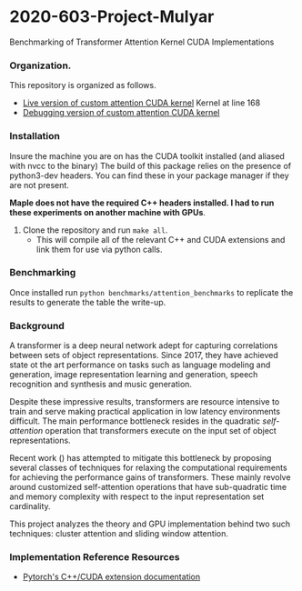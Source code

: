 # 2020-603-Project-Mulyar
Benchmarking of Transformer Attention Kernel CUDA Implementations

### Organization.

This repository is organized as follows.
- [Live version of custom attention CUDA kernel](fast-transformers/fast_transformers/local_product/local_product_cuda_no_mm.cu)
    Kernel at line 168
- [Debugging version of custom attention CUDA kernel](sliding_window_attention/local_product)
### Installation
Insure the machine you are on has the CUDA toolkit installed (and aliased with nvcc to the binary)
The build of this package relies on the presence of python3-dev headers. You can find these in your package manager if they are not present.

**Maple does not have the required C++ headers installed. I had to run these experiments on another machine with GPUs**.

1. Clone the repository and run `make all`.
    - This will compile all of the relevant C++ and CUDA extensions and link them for use via python calls.



### Benchmarking
Once installed run `python benchmarks/attention_benchmarks` to replicate the results to generate the table the write-up.

### Background
A transformer is a deep neural network adept for capturing correlations between sets of object representations.
Since 2017, they have achieved state ot the art performance on tasks such as language modeling and generation, image
representation learning and generation, speech recognition and synthesis and music generation.

Despite these impressive results, transformers are resource intensive to train and serve making practical application
in low latency environments difficult. The main performance bottleneck resides in the quadratic *self-attention* operation that
transformers execute on the input set of object representations.

Recent work () has attempted to mitigate this bottleneck by proposing several classes of techniques for relaxing
the computational requirements for achieving the performance gains of transformers. These mainly revolve around
customized self-attention operations that have sub-quadratic time and memory complexity with respect to the input
 representation set cardinality.
 
This project analyzes the theory and GPU implementation behind two such techniques: cluster attention and sliding window attention.


### Implementation Reference Resources

- [Pytorch's C++/CUDA extension documentation](https://pytorch.org/tutorials/advanced/cpp_extension.html?highlight=backward)